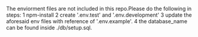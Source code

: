 The enviorment files are not included in this repo.Please do the following in steps:
1 npm-install
2 create '.env.test' and '.env.development'
3 update the aforesaid env files with reference of '.env.example'.
4 the database_name can be found inside ./db/setup.sql.
